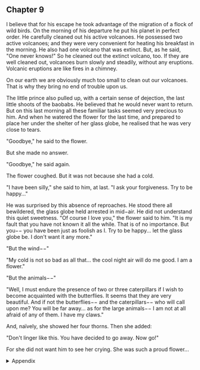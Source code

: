 ## Chapter 9


I believe that for his escape he took advantage of the migration of a flock of wild birds. On the morning of his departure he put his planet in perfect order. He carefully cleaned out his active volcanoes. He possessed two active volcanoes; and they were very convenient for heating his breakfast in the morning. He also had one volcano that was extinct. But, as he said, "One never knows!" So he cleaned out the extinct volcano, too. If they are well cleaned out, volcanoes burn slowly and steadily, without any eruptions. Volcanic eruptions are like fires in a chimney.

On our earth we are obviously much too small to clean out our volcanoes. That is why they bring no end of trouble upon us.

The little prince also pulled up, with a certain sense of dejection, the last little shoots of the baobabs. He believed that he would never want to return. But on this last morning all these familiar tasks seemed very precious to him. And when he watered the flower for the last time, and prepared to place her under the shelter of her glass globe, he realised that he was very close to tears.

"Goodbye," he said to the flower.

But she made no answer.

"Goodbye," he said again.

The flower coughed. But it was not because she had a cold.

"I have been silly," she said to him, at last. "I ask your forgiveness. Try to be happy..."

He was surprised by this absence of reproaches. He stood there all bewildered, the glass globe held arrested in mid−air. He did not understand this quiet sweetness. "Of course I love you," the flower said to him. "It is my fault that you have not known it all the while. That is of no importance. But you−− you have been just as foolish as I. Try to be happy... let the glass globe be. I don't want it any more." 

"But the wind−−"

"My cold is not so bad as all that... the cool night air will do me good. I am a flower."

"But the animals−−"

"Well, I must endure the presence of two or three caterpillars if I wish to become acquainted with the butterflies. It seems that they are very beautiful. And if not the butterflies−− and the caterpillars−− who will call upon me? You will be far away... as for the large animals−− I am not at all afraid of any of them. I have my claws."

And, naïvely, she showed her four thorns. Then she added:

"Don't linger like this. You have decided to go away. Now go!"

For she did not want him to see her crying. She was such a proud flower...


<details>
<summary>Appendix</summary>

<p>小王子要离开星球，和玫瑰花分别。玫瑰花深情挽留，却没有改变小王子的想法。</p>

</details>